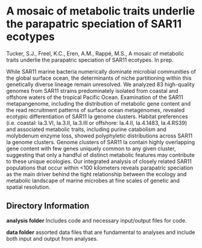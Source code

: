 # A mosaic of metabolic traits underlie the parapatric speciation of SAR11 ecotypes
Tucker, S.J., Freel, K.C., Eren, A.M., Rappé, M.S., A mosaic of metabolic traits underlie the parapatric speciation of SAR11 ecotypes. In prep.

While SAR11 marine bacteria numerically dominate microbial communities of the global surface ocean, the determinants of niche partitioning within this genetically diverse lineage remain unresolved. We analyzed 83 high-quality genomes from SAR11 strains predominately isolated from coastal and offshore waters of the tropical Pacific Ocean. Examination of the SAR11 metapangenome, including the distribution of metabolic gene content and the read recruitment patterns of surface ocean metagenomes, revealed ecotypic differentiation of SAR11 Ia genome clusters. Habitat preferences (i.e. coastal: Ia.3.VI, Ia.3.II, Ia.3.III or offshore: Ia.4.II, Ia.4.1483, Ia.4.RS39) and associated metabolic traits, including purine catabolism and molybdenum enzyme loss, showed polyphyletic distributions across SAR11 Ia genome clusters. Genome clusters of SAR11 Ia contain highly overlapping gene content with few genes uniquely common to any given cluster, suggesting that only a handful of distinct metabolic features may contribute to these unique ecologies. Our integrated analysis of closely related SAR11 populations that occur within <100 kilometers reveals parapatric speciation as the main driver behind the tight relationship between the ecology and metabolic landscape of marine microbes at fine scales of genetic and spatial resolution.

## Directory Information 
**analysis folder**
Includes code and necessary input/output files for code.

**data folder**
assorted data files that are fundamental to analyses and include both input and output from analyses.
